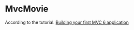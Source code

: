 # MvcMovie

According to the tutorial: [Building your first MVC 6 application](http://docs.asp.net/projects/mvc/en/latest/getting-started/first-mvc-app/index.html)
